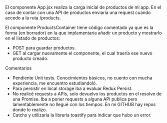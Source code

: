 El componente App.jsx realiza la carga inicial de productos de mi app. En el caso de contar con una API de productos enviaría una request cuando accedo a la ruta /products.

El componente ProductsContainer tiene código comentado ya que es la forma (en borrador) en la que implamentaría añadir un producto y mostrarlo en el listado de productos:
- POST para guardar productos.
- GET al cargar nuevamente el componente, el cual traería ese nuevo producto creado.

Comentarios
- Pendiente Unit tests. Conocimientos básicos, no cuento con mucha experiencia, me encuentro estudiandoló.
- Para persistir en local storage iba a evaluar Redux Persist.
- No realicé requests a APIs, solo devuelvo los productos en el resolve de una Promise. Iba a poner requests a alguna API publica pero lamentablemente no llegué con los tiempos. En mi GITHUB hay repos donde lo realizo.
- Catchs y utilizaría la libreria toastify para indicar que hubo un error.
